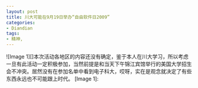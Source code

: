 ```yaml
---
layout: post
title: 川大可能在9月19日举办“自由软件日2009”
categories:
- Diandian
tags:
- 精神, 
---
```

!\[Image 1\]\[\]本次活动各地区的内容还没有确定，鉴于本人在川大学习，所以考虑一旦有此活动一定积极参加，当然前提是和当天下午锦江宾馆举行的美国大学招生会不冲突。居然没有在参加名单中看到电子科大，哎呀，实在是观念就决定了有些东西永远也不可能跟上时代。 \[Image 1\]:
